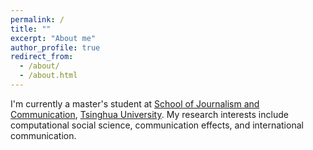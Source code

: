 ```yaml
---
permalink: /
title: ""
excerpt: "About me"
author_profile: true
redirect_from: 
  - /about/
  - /about.html
---
```


I'm currently a master's student at <a href="https://www.tsjc.tsinghua.edu.cn/" target="_blank" rel="noopener">School of Journalism and Communication</a>, <a href="https://www.tsinghua.edu.cn/" target="_blank" rel="noopener">Tsinghua University</a>. My research interests include computational social science, communication effects, and international communication.
